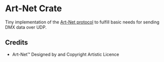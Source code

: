 # Art-Net Crate

Tiny implementation of the [Art-Net protocol](https://art-net.org.uk/downloads/art-net.pdf) to fulfill basic needs for sending DMX data over UDP.

## Credits

- Art-Net™ Designed by and Copyright Artistic Licence

